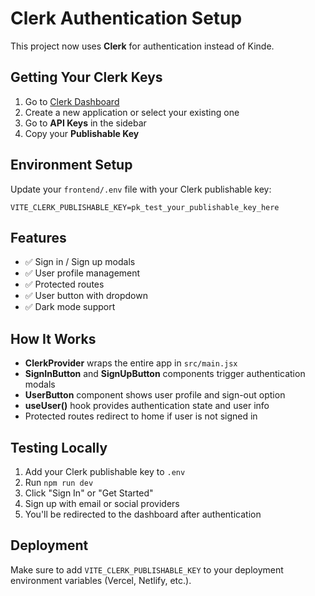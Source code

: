 # Clerk Authentication Setup

This project now uses **Clerk** for authentication instead of Kinde.

## Getting Your Clerk Keys

1. Go to [Clerk Dashboard](https://dashboard.clerk.com/)
2. Create a new application or select your existing one
3. Go to **API Keys** in the sidebar
4. Copy your **Publishable Key**

## Environment Setup

Update your `frontend/.env` file with your Clerk publishable key:

```env
VITE_CLERK_PUBLISHABLE_KEY=pk_test_your_publishable_key_here
```

## Features

- ✅ Sign in / Sign up modals
- ✅ User profile management
- ✅ Protected routes
- ✅ User button with dropdown
- ✅ Dark mode support

## How It Works

- **ClerkProvider** wraps the entire app in `src/main.jsx`
- **SignInButton** and **SignUpButton** components trigger authentication modals
- **UserButton** component shows user profile and sign-out option
- **useUser()** hook provides authentication state and user info
- Protected routes redirect to home if user is not signed in

## Testing Locally

1. Add your Clerk publishable key to `.env`
2. Run `npm run dev`
3. Click "Sign In" or "Get Started"
4. Sign up with email or social providers
5. You'll be redirected to the dashboard after authentication

## Deployment

Make sure to add `VITE_CLERK_PUBLISHABLE_KEY` to your deployment environment variables (Vercel, Netlify, etc.).
